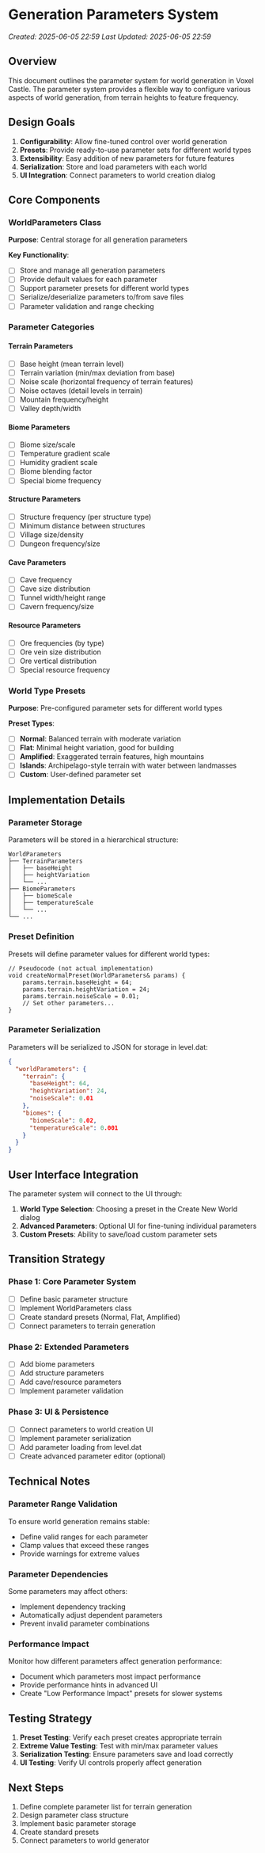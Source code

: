 # Generation Parameters System
*Created: 2025-06-05 22:59*
*Last Updated: 2025-06-05 22:59*

## Overview
This document outlines the parameter system for world generation in Voxel Castle. The parameter system provides a flexible way to configure various aspects of world generation, from terrain heights to feature frequency.

## Design Goals

1. **Configurability**: Allow fine-tuned control over world generation
2. **Presets**: Provide ready-to-use parameter sets for different world types
3. **Extensibility**: Easy addition of new parameters for future features
4. **Serialization**: Store and load parameters with each world
5. **UI Integration**: Connect parameters to world creation dialog

## Core Components

### WorldParameters Class

**Purpose**: Central storage for all generation parameters

**Key Functionality**:
- [ ] Store and manage all generation parameters
- [ ] Provide default values for each parameter
- [ ] Support parameter presets for different world types
- [ ] Serialize/deserialize parameters to/from save files
- [ ] Parameter validation and range checking

### Parameter Categories

#### Terrain Parameters
- [ ] Base height (mean terrain level)
- [ ] Terrain variation (min/max deviation from base)
- [ ] Noise scale (horizontal frequency of terrain features)
- [ ] Noise octaves (detail levels in terrain)
- [ ] Mountain frequency/height
- [ ] Valley depth/width

#### Biome Parameters
- [ ] Biome size/scale
- [ ] Temperature gradient scale
- [ ] Humidity gradient scale
- [ ] Biome blending factor
- [ ] Special biome frequency

#### Structure Parameters
- [ ] Structure frequency (per structure type)
- [ ] Minimum distance between structures
- [ ] Village size/density
- [ ] Dungeon frequency/size

#### Cave Parameters
- [ ] Cave frequency
- [ ] Cave size distribution
- [ ] Tunnel width/height range
- [ ] Cavern frequency/size

#### Resource Parameters
- [ ] Ore frequencies (by type)
- [ ] Ore vein size distribution
- [ ] Ore vertical distribution
- [ ] Special resource frequency

### World Type Presets

**Purpose**: Pre-configured parameter sets for different world types

**Preset Types**:
- [ ] **Normal**: Balanced terrain with moderate variation
- [ ] **Flat**: Minimal height variation, good for building
- [ ] **Amplified**: Exaggerated terrain features, high mountains
- [ ] **Islands**: Archipelago-style terrain with water between landmasses
- [ ] **Custom**: User-defined parameter set

## Implementation Details

### Parameter Storage

Parameters will be stored in a hierarchical structure:

```
WorldParameters
├── TerrainParameters
│   ├── baseHeight
│   ├── heightVariation
│   └── ...
├── BiomeParameters
│   ├── biomeScale
│   ├── temperatureScale
│   └── ...
└── ...
```

### Preset Definition

Presets will define parameter values for different world types:

```
// Pseudocode (not actual implementation)
void createNormalPreset(WorldParameters& params) {
    params.terrain.baseHeight = 64;
    params.terrain.heightVariation = 24;
    params.terrain.noiseScale = 0.01;
    // Set other parameters...
}
```

### Parameter Serialization

Parameters will be serialized to JSON for storage in level.dat:

```json
{
  "worldParameters": {
    "terrain": {
      "baseHeight": 64,
      "heightVariation": 24,
      "noiseScale": 0.01
    },
    "biomes": {
      "biomeScale": 0.02,
      "temperatureScale": 0.001
    }
  }
}
```

## User Interface Integration

The parameter system will connect to the UI through:

1. **World Type Selection**: Choosing a preset in the Create New World dialog
2. **Advanced Parameters**: Optional UI for fine-tuning individual parameters
3. **Custom Presets**: Ability to save/load custom parameter sets

## Transition Strategy

### Phase 1: Core Parameter System
- [ ] Define basic parameter structure
- [ ] Implement WorldParameters class
- [ ] Create standard presets (Normal, Flat, Amplified)
- [ ] Connect parameters to terrain generation

### Phase 2: Extended Parameters
- [ ] Add biome parameters
- [ ] Add structure parameters
- [ ] Add cave/resource parameters
- [ ] Implement parameter validation

### Phase 3: UI & Persistence
- [ ] Connect parameters to world creation UI
- [ ] Implement parameter serialization
- [ ] Add parameter loading from level.dat
- [ ] Create advanced parameter editor (optional)

## Technical Notes

### Parameter Range Validation

To ensure world generation remains stable:
- Define valid ranges for each parameter
- Clamp values that exceed these ranges
- Provide warnings for extreme values

### Parameter Dependencies

Some parameters may affect others:
- Implement dependency tracking
- Automatically adjust dependent parameters
- Prevent invalid parameter combinations

### Performance Impact

Monitor how different parameters affect generation performance:
- Document which parameters most impact performance
- Provide performance hints in advanced UI
- Create "Low Performance Impact" presets for slower systems

## Testing Strategy

1. **Preset Testing**: Verify each preset creates appropriate terrain
2. **Extreme Value Testing**: Test with min/max parameter values
3. **Serialization Testing**: Ensure parameters save and load correctly
4. **UI Testing**: Verify UI controls properly affect generation

## Next Steps

1. Define complete parameter list for terrain generation
2. Design parameter class structure
3. Implement basic parameter storage
4. Create standard presets
5. Connect parameters to world generator
